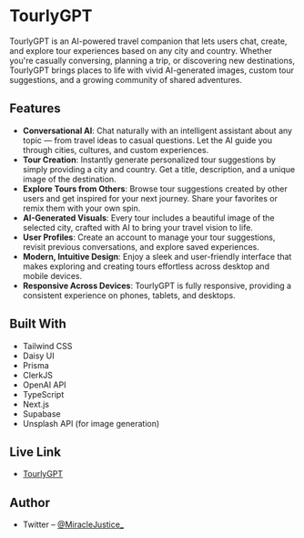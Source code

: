 # TourlyGPT

TourlyGPT is an AI-powered travel companion that lets users chat, create, and explore tour experiences based on any city and country. Whether you're casually conversing, planning a trip, or discovering new destinations, TourlyGPT brings places to life with vivid AI-generated images, custom tour suggestions, and a growing community of shared adventures.

## Features

- **Conversational AI**: Chat naturally with an intelligent assistant about any topic — from travel ideas to casual questions. Let the AI guide you through cities, cultures, and custom experiences.
- **Tour Creation**: Instantly generate personalized tour suggestions by simply providing a city and country. Get a title, description, and a unique image of the destination.
- **Explore Tours from Others**: Browse tour suggestions created by other users and get inspired for your next journey. Share your favorites or remix them with your own spin.
- **AI-Generated Visuals**: Every tour includes a beautiful image of the selected city, crafted with AI to bring your travel vision to life.
- **User Profiles**: Create an account to manage your tour suggestions, revisit previous conversations, and explore saved experiences.
- **Modern, Intuitive Design**: Enjoy a sleek and user-friendly interface that makes exploring and creating tours effortless across desktop and mobile devices.
- **Responsive Across Devices**: TourlyGPT is fully responsive, providing a consistent experience on phones, tablets, and desktops.

## Built With

- Tailwind CSS
- Daisy UI
- Prisma
- ClerkJS
- OpenAI API
- TypeScript
- Next.js
- Supabase
- Unsplash API (for image generation)

## Live Link

- [TourlyGPT](https://tourlygpt.miracleibharokhonre.com/)

## Author

- Twitter – [@MiracleJustice\_](https://twitter.com/miraclejustice_)
